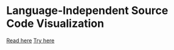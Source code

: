 # Language-Independent Source Code Visualization <br/>
[Read here](https://www.researchgate.net/publication/326304058_An_Embedding_Technique_for_Language-Independent_Lecturer-Oriented_Program_Visualization_Tool)
[Try here](https://github.com/lisansulistiani/LanguageIndependentSourceCodeVisualization/tree/main/Lisn)
